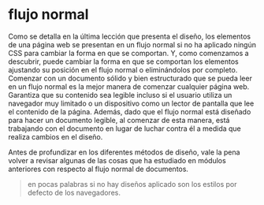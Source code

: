# flujo normal

Como se detalla en la última lección que presenta el diseño, los elementos de una página web se presentan en un flujo normal si no ha aplicado ningún CSS para cambiar la forma en que se comportan. Y, como comenzamos a descubrir, puede cambiar la forma en que se comportan los elementos ajustando su posición en el flujo normal o eliminándolos por completo. Comenzar con un documento sólido y bien estructurado que se pueda leer en un flujo normal es la mejor manera de comenzar cualquier página web. Garantiza que su contenido sea legible incluso si el usuario utiliza un navegador muy limitado o un dispositivo como un lector de pantalla que lee el contenido de la página. Además, dado que el flujo normal está diseñado para hacer un documento legible, al comenzar de esta manera, está trabajando con el documento en lugar de luchar contra él a medida que realiza cambios en el diseño.

Antes de profundizar en los diferentes métodos de diseño, vale la pena volver a revisar algunas de las cosas que ha estudiado en módulos anteriores con respecto al flujo normal de documentos.

> en pocas palabras si no hay diseños aplicado son los estilos por defecto de los navegadores.